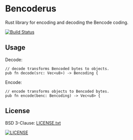 # Bencoderus

Rust library for encoding and decoding the Bencode coding.

[![Build Status](https://travis-ci.org/russmack/bencoderus.svg?branch=master)](https://travis-ci.org/russmack/bencoderus)

## Usage
Decode:
```
// decode transforms Bencoded bytes to objects.
pub fn decode(src: Vec<u8>) -> Bencoding {
```
Encode:
```
// encode transforms objects to Bencoded bytes.
pub fn encode(benc: Bencoding) -> Vec<u8> {
```

## License
BSD 3-Clause: [LICENSE.txt](LICENSE.txt)

[<img alt="LICENSE" src="http://img.shields.io/pypi/l/Django.svg?style=flat-square"/>](LICENSE.txt)
